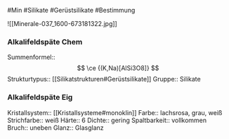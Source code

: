 #Min #Silikate #Gerüstsilikate #Bestimmung

![[Minerale-037_1600-673181322.jpg]]

### Alkalifeldspäte Chem

Summenformel:: $$ \ce {(K,Na)[AlSi3O8]} $$
Strukturtypus:: [[Silikatstrukturen#Gerüstsilikate]]
Gruppe:: Silikate
<!--ID: 1705934302855-->


### Alkalifeldspäte Eig

Kristallsystem:: [[Kristallsysteme#monoklin]]
Farbe:: lachsrosa, grau, weiß
Strichfarbe:: weiß
Härte:: 6
Dichte:: gering
Spaltbarkeit:: vollkommen
Bruch:: uneben
Glanz:: Glasglanz
<!--ID: 1705934302859-->




